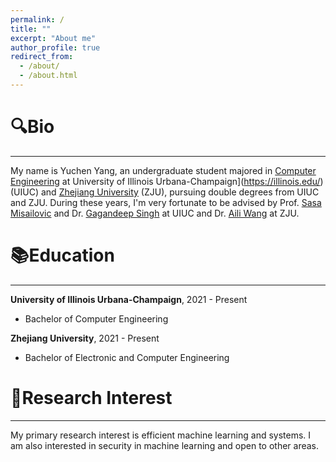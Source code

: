 ```yaml
---
permalink: /
title: ""
excerpt: "About me"
author_profile: true
redirect_from: 
  - /about/
  - /about.html
---
```


🔍Bio
======

***

My name is Yuchen Yang, an undergraduate student majored in [Computer Engineering](https://ece.illinois.edu/) at University of Illinois Urbana-Champaign](https://illinois.edu/) (UIUC) and [Zhejiang University](https://www.zju.edu.cn/) (ZJU), pursuing double degrees from UIUC and ZJU. During these years, I'm very fortunate to be advised by Prof. [Sasa Misailovic](https://misailo.cs.illinois.edu/) and Dr. [Gagandeep Singh](https://ggndpsngh.github.io/)  at UIUC and Dr. [Aili Wang](https://person.zju.edu.cn/en/ailiwang) at ZJU.

📚Education
======

***

**University of Illinois Urbana-Champaign**, 2021 - Present
* Bachelor of Computer Engineering 

**Zhejiang University**, 2021 - Present
* Bachelor of Electronic and Computer Engineering

🔬Research Interest
======

***

My primary research interest is efficient machine learning and systems. I am also interested in security in machine learning and open to other areas.

